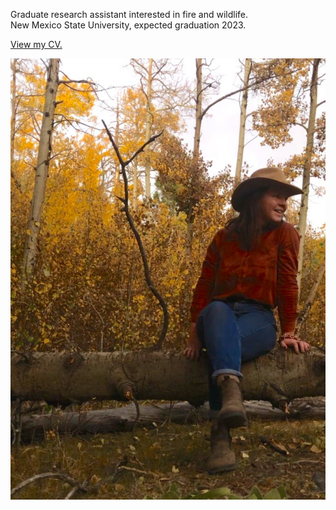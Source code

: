 
<p>Graduate research assistant interested in fire and wildlife.<br>
New Mexico State University, expected graduation 2023.</p>

[View my CV.](https://docs.google.com/viewer?url=https://github.com/leahwhite/leahwhite.github.io/raw/main/cv/cv.pdf)

![Selfie](photos/autumn.jpg "Leah in the Jemez Mountains")

